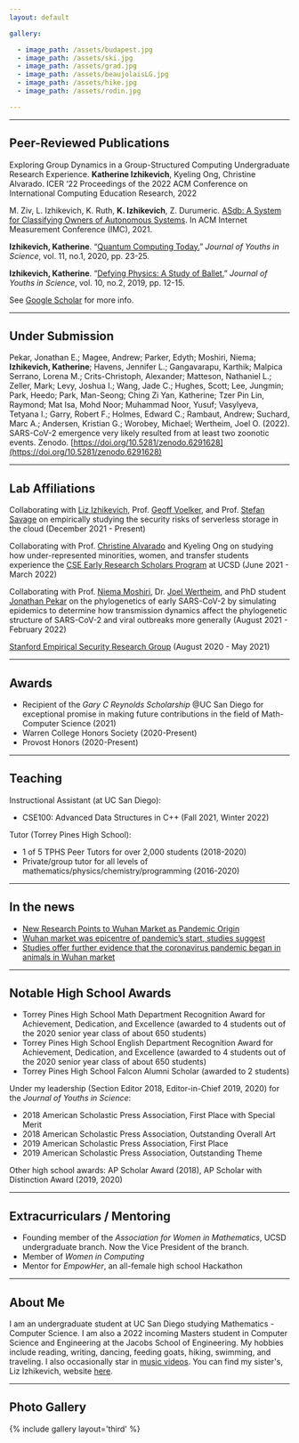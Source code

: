 ```yaml
---
layout: default

gallery:

  - image_path: /assets/budapest.jpg
  - image_path: /assets/ski.jpg
  - image_path: /assets/grad.jpg
  - image_path: /assets/beaujolaisLG.jpg
  - image_path: /assets/hike.jpg
  - image_path: /assets/rodin.jpg

---
```


* * *
## Peer-Reviewed Publications

Exploring Group Dynamics in a Group-Structured Computing Undergraduate Research Experience. **Katherine Izhikevich**,  Kyeling Ong, Christine Alvarado. ICER ‘22 Proceedings of the 2022 ACM Conference on International Computing Education Research, 2022

M. Ziv, L. Izhikevich, K. Ruth, **K. Izhikevich**, Z. Durumeric. [ASdb: A System for Classifying Owners of Autonomous Systems](/assets/papers/finalASdb.pdf). In ACM Internet Measurement Conference (IMC), 2021. 

**Izhikevich, Katherine**. “[Quantum Computing Today.](https://issuu.com/journys7/docs/final_journys_11.1)” *Journal of Youths in Science*, vol. 11, no.1, 2020, pp. 23-25.

**Izhikevich, Katherine**. “[Defying Physics: A Study of Ballet.](https://issuu.com/journys7/docs/10.2)” *Journal of Youths in Science*, vol. 10, no.2, 2019, pp. 12-15.

See [Google Scholar](https://scholar.google.com/citations?hl=en&user=SpNMl4kAAAAJ) for more info.
* * * 
## Under Submission

Pekar, Jonathan E.; Magee, Andrew; Parker, Edyth; Moshiri, Niema; **Izhikevich, Katherine**; Havens, Jennifer L.; Gangavarapu, Karthik; Malpica Serrano, Lorena M.; Crits-Christoph, Alexander; Matteson, Nathaniel L.; Zeller, Mark; Levy, Joshua I.; Wang, Jade C.; Hughes, Scott; Lee, Jungmin; Park, Heedo; Park, Man-Seong; Ching Zi Yan, Katherine; Tzer Pin Lin, Raymond; Mat Isa, Mohd Noor; Muhammad Noor, Yusuf; Vasylyeva, Tetyana I.; Garry, Robert F.; Holmes, Edward C.; Rambaut, Andrew; Suchard, Marc A.; Andersen, Kristian G.; Worobey, Michael; Wertheim, Joel O. (2022). SARS-CoV-2 emergence very likely resulted from at least two zoonotic events. Zenodo. [https://doi.org/10.5281/zenodo.6291628](https://doi.org/10.5281/zenodo.6291628)

* * *
## Lab Affiliations

Collaborating with [Liz Izhikevich](https://lizizhikevich.github.io/), Prof. [Geoff Voelker](https://cseweb.ucsd.edu/~voelker/), and Prof. [Stefan Savage](https://cseweb.ucsd.edu/~savage/) on empirically studying the security risks of serverless storage in the cloud (December 2021 - Present)

Collaborating with Prof. [Christine Alvarado](https://sites.google.com/a/eng.ucsd.edu/alvarado/) and Kyeling Ong on studying how under-represented minorities, women, and transfer students experience the [CSE Early Research Scholars Program](https://ersp.eng.ucsd.edu/) at UCSD (June 2021 - March 2022)

Collaborating with Prof. [Niema Moshiri](https://niema.net), Dr. [Joel Wertheim](https://profiles.ucsd.edu/joel.wertheim), and PhD student [Jonathan Pekar](https://dbmi.ucsd.edu/people/students.html#Jonathan-Pekar) on the phylogenetics of early SARS-CoV-2 by simulating epidemics to determine how transmission dynamics affect the phylogenetic structure of SARS-CoV-2 and viral outbreaks more generally (August 2021 - February 2022)

[Stanford Empirical Security Research Group](https://esrg.stanford.edu) 
(August 2020 - May 2021)

* * *
## Awards

*	Recipient of the *Gary C Reynolds Scholarship* @UC San Diego for exceptional promise in making future contributions in the field of Math-Computer Science (2021)
*	Warren College Honors Society (2020-Present)
*	Provost Honors (2020-Present)

* * *
## Teaching

Instructional Assistant (at UC San Diego):

* CSE100: Advanced Data Structures in C++ (Fall 2021, Winter 2022)

Tutor (Torrey Pines High School):

* 1 of 5 TPHS Peer Tutors for over 2,000 students (2018-2020)
* Private/group tutor for all levels of mathematics/physics/chemistry/programming (2016-2020)

* * * 
## In the news

* [New Research Points to Wuhan Market as Pandemic Origin](https://www.nytimes.com/interactive/2022/02/26/science/covid-virus-wuhan-origins.html)
* [Wuhan market was epicentre of pandemic’s start, studies suggest](https://www.nature.com/articles/d41586-022-00584-8)
* [Studies offer further evidence that the coronavirus pandemic began in animals in Wuhan market](https://www.cnn.com/2022/02/26/health/coronavirus-origins-studies/index.html)

* * *
## Notable High School Awards

* Torrey Pines High School Math Department Recognition Award for Achievement, Dedication, and Excellence (awarded to 4 students out of the 2020 senior year class of about 650 students)
* Torrey Pines High School English Department Recognition Award for Achievement, Dedication, and Excellence (awarded to 4 students out of the 2020 senior year class of about 650 students)
* Torrey Pines High School Falcon Alumni Scholar (awarded to 2 students)

Under my leadership (Section Editor 2018, Editor-in-Chief 2019, 2020) for the *Journal of Youths in Science*: 

* 2018 American Scholastic Press Association, First Place with Special Merit
* 2018 American Scholastic Press Association, Outstanding Overall Art
*	2019 American Scholastic Press Association, First Place
*	2019 American Scholastic Press Association, Outstanding Theme

Other high school awards: AP Scholar Award (2018), AP Scholar with Distinction Award (2019, 2020)

* * *
## Extracurriculars / Mentoring

* Founding member of the *Association for Women in Mathematics*, UCSD undergraduate branch. Now the Vice President of the branch.
*	Member of *Women in Computing*
* Mentor for *EmpowHer*, an all-female high school Hackathon

* * *
## About Me

I am an undergraduate student at UC San Diego studying Mathematics - Computer Science. I am also a 2022 incoming Masters student in Computer Science and Engineering at the Jacobs School of Engineering. My hobbies include reading, writing, dancing, feeding goats, hiking, swimming, and traveling. I also occasionally star in [music videos](https://www.youtube.com/watch?v=oZgwHft8N5Q). You can find my sister's, Liz Izhikevich, website [here](https://lizizhikevich.github.io/).

* * *
## Photo Gallery
{% include gallery layout='third' %}
